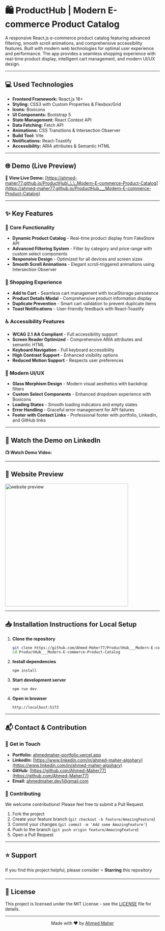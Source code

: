 # 🛍️ ProductHub | Modern E-commerce Product Catalog

A responsive React.js e-commerce product catalog featuring advanced filtering, smooth scroll animations, and comprehensive accessibility features. Built with modern web technologies for optimal user experience and performance. The app provides a seamless shopping experience with real-time product display, intelligent cart management, and modern UI/UX design.

---

## 💻 Used Technologies

-   **Frontend Framework:** React.js 18+
-   **Styling:** CSS3 with Custom Properties & Flexbox/Grid
-   **Icons:** Boxicons
-   **UI Components:** Bootstrap 5
-   **State Management:** React Context API
-   **Data Fetching:** Fetch API
-   **Animations:** CSS Transitions & Intersection Observer
-   **Build Tool:** Vite
-   **Notifications:** React-Toastify
-   **Accessibility:** ARIA attributes & Semantic HTML

---

## 🌐 Demo (Live Preview)

**🚀 View Live Demo:** [https://ahmed-maher77.github.io/ProductHub\_\_\_Modern-E-commerce-Product-Catalog](https://ahmed-maher77.github.io/ProductHub___Modern-E-commerce-Product-Catalog)

---

## ✨ Key Features

### 🎯 **Core Functionality**

-   **Dynamic Product Catalog** - Real-time product display from FakeStore API
-   **Advanced Filtering System** - Filter by category and price range with custom select components
-   **Responsive Design** - Optimized for all devices and screen sizes
-   **Smooth Scroll Animations** - Elegant scroll-triggered animations using Intersection Observer

### 🛒 **Shopping Experience**

-   **Add to Cart** - Seamless cart management with localStorage persistence
-   **Product Details Modal** - Comprehensive product information display
-   **Duplicate Prevention** - Smart cart validation to prevent duplicate items
-   **Toast Notifications** - User-friendly feedback with React-Toastify

### ♿ **Accessibility Features**

-   **WCAG 2.1 AA Compliant** - Full accessibility support
-   **Screen Reader Optimized** - Comprehensive ARIA attributes and semantic HTML
-   **Keyboard Navigation** - Full keyboard accessibility
-   **High Contrast Support** - Enhanced visibility options
-   **Reduced Motion Support** - Respects user preferences

### 🎨 **Modern UI/UX**

-   **Glass Morphism Design** - Modern visual aesthetics with backdrop filters
-   **Custom Select Components** - Enhanced dropdown experience with Boxicons
-   **Loading States** - Smooth loading indicators and empty states
-   **Error Handling** - Graceful error management for API failures
-   **Footer with Contact Links** - Professional footer with portfolio, LinkedIn, and GitHub links

---

## 🎥 Watch the Demo on LinkedIn

**📺 Watch Demo Video:** []()

---

## 👀 Website Preview

<a href="website-url" title="demo">
  <img src="uploaded-img-on-github-readme" alt="website preview" width="400">
</a>

---

## 📥 Installation Instructions for Local Setup

1. **Clone the repository**

    ```bash
    git clone https://github.com/Ahmed-Maher77/ProductHub___Modern-E-commerce-Product-Catalog.git
    cd ProductHub___Modern-E-commerce-Product-Catalog
    ```

2. **Install dependencies**

    ```bash
    npm install
    ```

3. **Start development server**

    ```bash
    npm run dev
    ```

4. **Open in browser**
    ```
    http://localhost:5173
    ```

---

## 📬 Contact & Contribution

### 🤝 **Get in Touch**

-   **Portfolio:** [ahmedmaher-portfolio.vercel.app](https://ahmedmaher-portfolio.vercel.app/)
-   **LinkedIn:** [https://www.linkedin.com/in/ahmed-maher-algohary](https://www.linkedin.com/in/ahmed-maher-algohary)
-   **GitHub:** [https://github.com/Ahmed-Maher77](https://github.com/Ahmed-Maher77)
-   **Email:** [ahmedmaher.dev1@gmail.com](mailto:ahmedmaher.dev1@gmail.com)

### 🔧 **Contributing**

We welcome contributions! Please feel free to submit a Pull Request.

1. Fork the project
2. Create your feature branch (`git checkout -b feature/AmazingFeature`)
3. Commit your changes (`git commit -m 'Add some AmazingFeature'`)
4. Push to the branch (`git push origin feature/AmazingFeature`)
5. Open a Pull Request

---

## ⭐ Support

If you find this project helpful, please consider ⭐ **Starring** this repository

---

## 📄 License

This project is licensed under the MIT License - see the [LICENSE](LICENSE) file for details.

---

<div align="center">
  <p>Made with ❤️ by <a href="https://ahmedmaher-portfolio.vercel.app/">Ahmed Maher</a></p>
</div>
